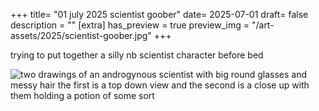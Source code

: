 +++
title= "01 july 2025 scientist goober"
date= 2025-07-01
draft= false
description = ""
[extra]
has_preview = true
preview_img = "/art-assets/2025/scientist-goober.jpg"
+++

trying to put together a silly nb scientist character before bed 

![two drawings of an androgynous scientist with big round glasses and messy hair
the first is a top down view and the second is a close up with them holding a potion of some sort](/art-assets/2025/scientist-goober.jpg)